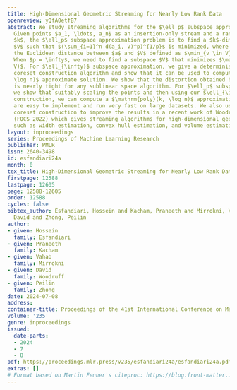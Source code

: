 ```yaml
---
title: High-Dimensional Geometric Streaming for Nearly Low Rank Data
openreview: yQfA0etfB7
abstract: We study streaming algorithms for the $\ell_p$ subspace approximation problem.
  Given points $a_1, \ldots, a_n$ as an insertion-only stream and a rank parameter
  $k$, the $\ell_p$ subspace approximation problem is to find a $k$-dimensional subspace
  $V$ such that $(\sum_{i=1}^n d(a_i, V)^p)^{1/p}$ is minimized, where $d(a, V)$ denotes
  the Euclidean distance between $a$ and $V$ defined as $\min_{v \in V} ||a - v||$.
  When $p = \infty$, we need to find a subspace $V$ that minimizes $\max_i d(a_i,
  V)$. For $\ell_{\infty}$ subspace approximation, we give a deterministic strong
  coreset construction algorithm and show that it can be used to compute a $\mathrm{poly}(k,
  \log n)$ approximate solution. We show that the distortion obtained by our coreset
  is nearly tight for any sublinear space algorithm. For $\ell_p$ subspace approximation,
  we show that suitably scaling the points and then using our $\ell_{\infty}$ coreset
  construction, we can compute a $\mathrm{poly}(k, \log n)$ approximation. Our algorithms
  are easy to implement and run very fast on large datasets. We also use our strong
  coreset construction to improve the results in a recent work of Woodruff and Yasuda
  (FOCS 2022) which gives streaming algorithms for high-dimensional geometric problems
  such as width estimation, convex hull estimation, and volume estimation.
layout: inproceedings
series: Proceedings of Machine Learning Research
publisher: PMLR
issn: 2640-3498
id: esfandiari24a
month: 0
tex_title: High-Dimensional Geometric Streaming for Nearly Low Rank Data
firstpage: 12588
lastpage: 12605
page: 12588-12605
order: 12588
cycles: false
bibtex_author: Esfandiari, Hossein and Kacham, Praneeth and Mirrokni, Vahab and Woodruff,
  David and Zhong, Peilin
author:
- given: Hossein
  family: Esfandiari
- given: Praneeth
  family: Kacham
- given: Vahab
  family: Mirrokni
- given: David
  family: Woodruff
- given: Peilin
  family: Zhong
date: 2024-07-08
address:
container-title: Proceedings of the 41st International Conference on Machine Learning
volume: '235'
genre: inproceedings
issued:
  date-parts:
  - 2024
  - 7
  - 8
pdf: https://proceedings.mlr.press/v235/esfandiari24a/esfandiari24a.pdf
extras: []
# Format based on Martin Fenner's citeproc: https://blog.front-matter.io/posts/citeproc-yaml-for-bibliographies/
---
```

